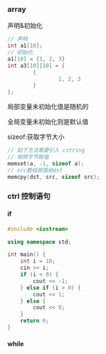 





### array



声明&初始化

```cpp
// 声明
int a1[10];
// 初始化
a1[10] = {1, 2, 3}
int a3[10][10] = {
        {
                1, 2, 3
        }
};
```

局部变量未初始化值是随机的

全局变量未初始化则是默认值





sizeof:获取字节大小



```cpp
// 如下方法需要引入 cstring
// 按照字节赋值
memset(a, -1, sizeof a);
// src数组赋值给dst
memcpy(dst, src, sizeof src);
```





### ctrl 控制语句



#### if

```cpp
#include <iostream>

using namespace std;

int main() {
    int i = 10;
    cin >> i;
    if (i < 0) {
        cout << -1;
    } else if (i > 0) {
        cout << 1;
    } else {
        cout << 0;
    }
    return 0;
}
```



#### while

